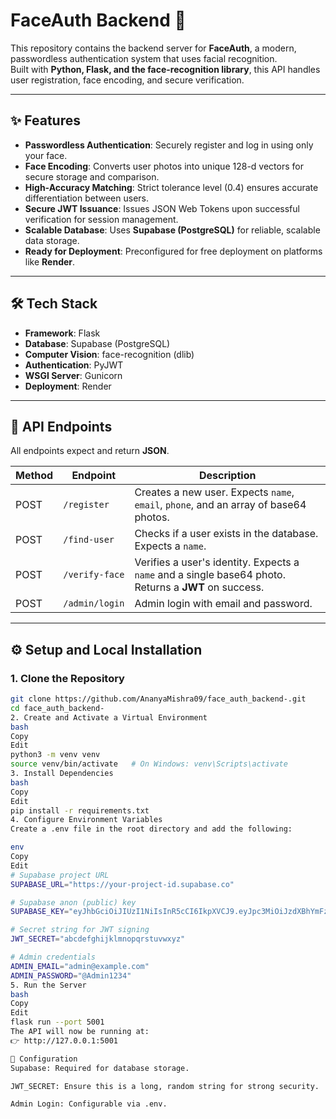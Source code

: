 # FaceAuth Backend 🚀

This repository contains the backend server for **FaceAuth**, a modern, passwordless authentication system that uses facial recognition.  
Built with **Python, Flask, and the face-recognition library**, this API handles user registration, face encoding, and secure verification.

---

## ✨ Features
- **Passwordless Authentication**: Securely register and log in using only your face.  
- **Face Encoding**: Converts user photos into unique 128-d vectors for secure storage and comparison.  
- **High-Accuracy Matching**: Strict tolerance level (0.4) ensures accurate differentiation between users.  
- **Secure JWT Issuance**: Issues JSON Web Tokens upon successful verification for session management.  
- **Scalable Database**: Uses **Supabase (PostgreSQL)** for reliable, scalable data storage.  
- **Ready for Deployment**: Preconfigured for free deployment on platforms like **Render**.  

---

## 🛠️ Tech Stack
- **Framework**: Flask  
- **Database**: Supabase (PostgreSQL)  
- **Computer Vision**: face-recognition (dlib)  
- **Authentication**: PyJWT  
- **WSGI Server**: Gunicorn  
- **Deployment**: Render  

---

## 📡 API Endpoints
All endpoints expect and return **JSON**.

| Method | Endpoint       | Description                                                                 |
|--------|---------------|-----------------------------------------------------------------------------|
| POST   | `/register`    | Creates a new user. Expects `name`, `email`, `phone`, and an array of base64 photos. |
| POST   | `/find-user`   | Checks if a user exists in the database. Expects a `name`.                  |
| POST   | `/verify-face` | Verifies a user's identity. Expects a `name` and a single base64 photo. Returns a **JWT** on success. |
| POST   | `/admin/login` | Admin login with email and password.                                        |

---

## ⚙️ Setup and Local Installation

### 1. Clone the Repository
```bash
git clone https://github.com/AnanyaMishra09/face_auth_backend-.git
cd face_auth_backend-
2. Create and Activate a Virtual Environment
bash
Copy
Edit
python3 -m venv venv
source venv/bin/activate   # On Windows: venv\Scripts\activate
3. Install Dependencies
bash
Copy
Edit
pip install -r requirements.txt
4. Configure Environment Variables
Create a .env file in the root directory and add the following:

env
Copy
Edit
# Supabase project URL
SUPABASE_URL="https://your-project-id.supabase.co"

# Supabase anon (public) key
SUPABASE_KEY="eyJhbGciOiJIUzI1NiIsInR5cCI6IkpXVCJ9.eyJpc3MiOiJzdXBhYmFzZSIsInJlZiI6ImV5b2xkdWx5YW9uZXRiaXdybmlhIiwicm9sZSI6ImFub24iLCJpYXQiOjE3NTU1MjkyODAsImV4cCI6MjA3MTEwNTI4MH0.XvJ73CXThVHXSaUvDTLosR5XV_RCutwcP49A_kCgdf0"

# Secret string for JWT signing
JWT_SECRET="abcdefghijklmnopqrstuvwxyz"

# Admin credentials
ADMIN_EMAIL="admin@example.com"
ADMIN_PASSWORD="@Admin1234"
5. Run the Server
bash
Copy
Edit
flask run --port 5001
The API will now be running at:
👉 http://127.0.0.1:5001

🔑 Configuration
Supabase: Required for database storage.

JWT_SECRET: Ensure this is a long, random string for strong security.

Admin Login: Configurable via .env.
